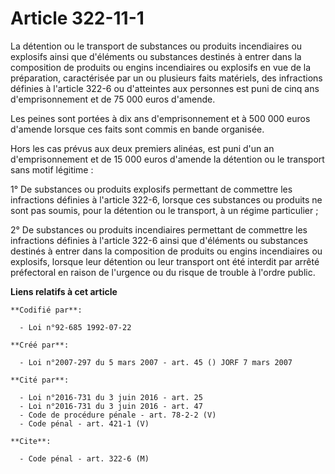 # Article 322-11-1

La détention ou le transport de substances ou produits incendiaires ou explosifs ainsi que d'éléments ou substances destinés
à entrer dans la composition de produits ou engins incendiaires ou explosifs en vue de la préparation, caractérisée par un ou
plusieurs faits matériels, des infractions définies à l'article 322-6 ou d'atteintes aux personnes est puni de cinq ans
d'emprisonnement et de 75 000 euros d'amende.

Les peines sont portées à dix ans d'emprisonnement et à 500 000 euros d'amende lorsque ces faits sont commis en bande
organisée.

Hors les cas prévus aux deux premiers alinéas, est puni d'un an d'emprisonnement et de 15 000 euros d'amende la détention ou
le transport sans motif légitime :

1° De substances ou produits explosifs permettant de commettre les infractions définies à l'article 322-6, lorsque ces
substances ou produits ne sont pas soumis, pour la détention ou le transport, à un régime particulier ;

2° De substances ou produits incendiaires permettant de commettre les infractions définies à l'article 322-6 ainsi que
d'éléments ou substances destinés à entrer dans la composition de produits ou engins incendiaires ou explosifs, lorsque leur
détention ou leur transport ont été interdit par arrêté préfectoral en raison de l'urgence ou du risque de trouble à l'ordre
public.

**Liens relatifs à cet article**

	**Codifié par**:

	  - Loi n°92-685 1992-07-22

	**Créé par**:

	  - Loi n°2007-297 du 5 mars 2007 - art. 45 () JORF 7 mars 2007

	**Cité par**:

	  - Loi n°2016-731 du 3 juin 2016 - art. 25
	  - Loi n°2016-731 du 3 juin 2016 - art. 47
	  - Code de procédure pénale - art. 78-2-2 (V)
	  - Code pénal - art. 421-1 (V)

	**Cite**:

	  - Code pénal - art. 322-6 (M)
